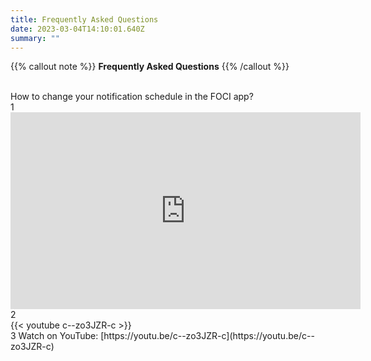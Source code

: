 ```yaml
---
title: Frequently Asked Questions
date: 2023-03-04T14:10:01.640Z
summary: ""
---
```

{{% callout note %}}
**Frequently Asked Questions**
{{% /callout %}}

<br>
How to change your notification schedule in the FOCI app?
<br>
1 <br>
<iframe width="560" height="315" src="https://www.youtube.com/embed/c--zo3JZR-c" title="YouTube video player" frameborder="0" allow="accelerometer; autoplay; clipboard-write; encrypted-media; gyroscope; picture-in-picture; web-share" allowfullscreen></iframe>
<br>
2 <br> 
{{< youtube c--zo3JZR-c >}}
<br>
3 Watch on YouTube: [https://youtu.be/c--zo3JZR-c](https://youtu.be/c--zo3JZR-c)
